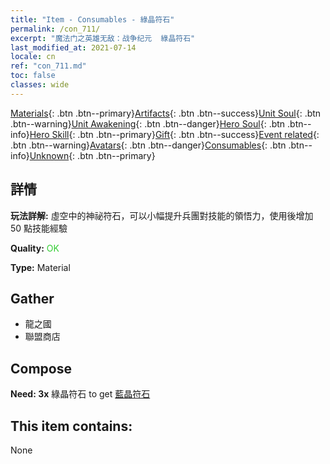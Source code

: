 ```yaml
---
title: "Item - Consumables - 綠晶符石"
permalink: /con_711/
excerpt: "魔法门之英雄无敌：战争纪元  綠晶符石"
last_modified_at: 2021-07-14
locale: cn
ref: "con_711.md"
toc: false
classes: wide
---
```

 [Materials](/ItemsCN/){: .btn .btn--primary}[Artifacts](/ItemsCN/Artifacts/){: .btn .btn--success}[Unit Soul](/ItemsCN/UnitSoul/){: .btn .btn--warning}[Unit Awakening](/ItemsCN/UnitAwakening/){: .btn .btn--danger}[Hero Soul](/ItemsCN/HeroSoul/){: .btn .btn--info}[Hero Skill](/ItemsCN/HeroSkill/){: .btn .btn--primary}[Gift](/ItemsCN/Gift/){: .btn .btn--success}[Event related](/ItemsCN/Events/){: .btn .btn--warning}[Avatars](/ItemsCN/Avatars/){: .btn .btn--danger}[Consumables](/ItemsCN/Consumables/){: .btn .btn--info}[Unknown](/ItemsCN/Unknown/){: .btn .btn--primary}

## 詳情
 **玩法詳解:** 虛空中的神祕符石，可以小幅提升兵團對技能的領悟力，使用後增加 50 點技能經驗

 **Quality:** <span style="color: #32CD32">OK</span>

 **Type:** Material

## Gather

*    龍之國 
*    聯盟商店 

## Compose

 **Need: 3x** 綠晶符石 to get [藍晶符石](/cn/Items/con_716/)

## This item contains:

  None

